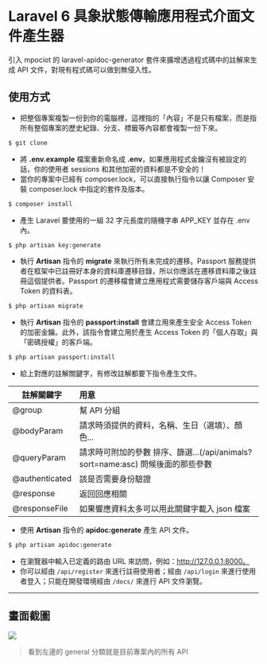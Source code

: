 # Laravel 6 具象狀態傳輸應用程式介面文件產生器

引入 mpociot 的 laravel-apidoc-generator 套件來擴增透過程式碼中的註解來生成 API 文件，對現有程式碼可以做到無侵入性。

## 使用方式
- 把整個專案複製一份到你的電腦裡，這裡指的「內容」不是只有檔案，而是指所有整個專案的歷史紀錄、分支、標籤等內容都會複製一份下來。
```sh
$ git clone
```
- 將 __.env.example__ 檔案重新命名成 __.env__，如果應用程式金鑰沒有被設定的話，你的使用者 sessions 和其他加密的資料都是不安全的！
- 當你的專案中已經有 composer.lock，可以直接執行指令以讓 Composer 安裝 composer.lock 中指定的套件及版本。
```sh
$ composer install
```
- 產⽣ Laravel 要使用的一組 32 字元長度的隨機字串 APP_KEY 並存在 .env 內。
```sh
$ php artisan key:generate
```
- 執行 __Artisan__ 指令的 __migrate__ 來執行所有未完成的遷移。Passport 服務提供者在框架中已註冊好本身的資料庫遷移目錄，所以你應該在遷移資料庫之後註冊這個提供者。Passport 的遷移檔會建立應用程式需要儲存客戶端與 Access Token 的資料表。
```sh
$ php artisan migrate
```
- 執行 __Artisan__ 指令的 __passport:install__ 會建立用來產生安全 Access Token 的加密金鑰。此外，該指令會建立用於產生 Access Token 的「個人存取」與「密碼授權」的客戶端。
```sh
$ php artisan passport:install
```
- 給上對應的註解關鍵字，有修改註解都要下指令產生文件。

| 註解關鍵字     | 用意                                                                              |
| -------------- | :-------------------------------------------------------------------------------- |
| @group         | 幫 API 分組                                                                       |
| @bodyParam     | 請求時須提供的資料，名稱、生日（選填）、顏色...                                   |
| @queryParam    | 請求時可附加的參數 排序、篩選...(/api/animals?sort=name:asc) 問候後面的那些參數   |
| @authenticated | 該是否需要身份驗證                                                                |
| @response      | 返回回應相關                                                                      |
| @responseFile  |  如果響應資料太多可以用此關鍵字載入 json 檔案                                     |
- 使用 __Artisan__ 指令的 __apidoc:generate__ 產生 API 文件。
```sh
$ php artisan apidoc:generate
```
- 在瀏覽器中輸入已定義的路由 URL 來訪問，例如：http://127.0.0.1:8000。
- 你可以經由 `/api/register` 來進行註冊使用者；經由 `/api/login` 來進行使用者登入；只能在開發環境經由 `/docs/` 來進行 API 文件瀏覽。

----

## 畫面截圖
![](https://i.imgur.com/oYpAiNh.png)
> 看到左邊的 general 分類就是目前專案內的所有 API
